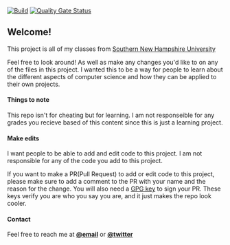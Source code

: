 [![Build](https://github.com/samuelbailey123/SNHU/actions/workflows/build.yml/badge.svg?branch=main)](https://github.com/samuelbailey123/SNHU/actions/workflows/build.yml) [![Quality Gate Status](https://sonarcloud.io/api/project_badges/measure?project=samuelbailey123_SNHU&metric=alert_status)](https://sonarcloud.io/summary/new_code?id=samuelbailey123_SNHU)

## Welcome! ## 
This project is all of my classes from [Southern New Hampshire University](https://www.snhu.edu/)

Feel free to look around! As well as make any changes you'd like to on any of the files in this project. I wanted this to be a way for people to learn about the different aspects of computer science and how they can be applied to their own projects.

#### Things to note ####
This repo isn't for cheating but for learning. I am not responseible for any grades you recieve based of this content since this is just a learning project. 

#### Make edits ####
I want people to be able to add and edit code to this project. I am not responsible for any of the code you add to this project. 

If you want to make a PR(Pull Request) to add or edit code to this project, please make sure to add a comment to the PR with your name and the reason for the change.
You will also need a [GPG key](https://help.github.com/articles/signing-a-commit/) to sign your PR. These keys verify you are who you say you are, and it just makes the repo look cooler. 

#### Contact ####
Feel free to reach me at **[@email](mailto:baileysam1997@gmail.com)** or **[@twitter](https://twitter.com/samuel_baileyy)**
